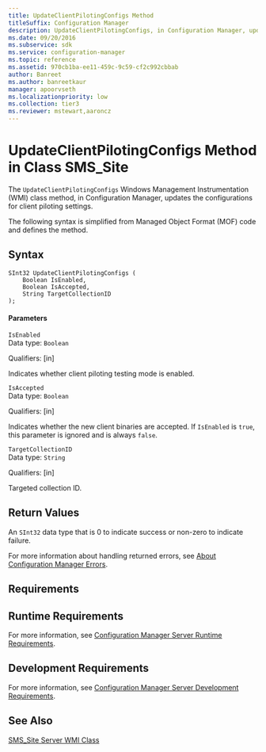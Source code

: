 ```yaml
---
title: UpdateClientPilotingConfigs Method
titleSuffix: Configuration Manager
description: UpdateClientPilotingConfigs, in Configuration Manager, updates the configurations for client piloting settings.
ms.date: 09/20/2016
ms.subservice: sdk
ms.service: configuration-manager
ms.topic: reference
ms.assetid: 970cb1ba-ee11-459c-9c59-cf2c992cbbab
author: Banreet
ms.author: banreetkaur
manager: apoorvseth
ms.localizationpriority: low
ms.collection: tier3
ms.reviewer: mstewart,aaroncz 
---
```

# UpdateClientPilotingConfigs Method in Class SMS_Site
The `UpdateClientPilotingConfigs` Windows Management Instrumentation (WMI) class method, in Configuration Manager, updates the  configurations for client piloting settings.  

 The following syntax is simplified from Managed Object Format (MOF) code and defines the method.  

## Syntax  

```  
SInt32 UpdateClientPilotingConfigs (  
    Boolean IsEnabled,  
    Boolean IsAccepted,  
    String TargetCollectionID  
);  

```  

#### Parameters  
 `IsEnabled`  
 Data type: `Boolean`  

 Qualifiers: [in]  

 Indicates whether client piloting testing mode is enabled.  

 `IsAccepted`  
 Data type: `Boolean`  

 Qualifiers: [in]  

 Indicates whether the new client binaries are accepted. If `IsEnabled` is `true`, this parameter is ignored and is always `false`.  

 `TargetCollectionID`  
 Data type: `String`  

 Qualifiers: [in]  

 Targeted collection ID.  

## Return Values  
 An `SInt32` data type that is 0 to indicate success or non-zero to indicate failure.  

 For more information about handling returned errors, see [About Configuration Manager Errors](../../../../../develop/core/understand/about-configuration-manager-errors.md).  

## Requirements  

## Runtime Requirements  
 For more information, see [Configuration Manager Server Runtime Requirements](../../../../../develop/core/reqs/server-runtime-requirements.md).  

## Development Requirements  
 For more information, see [Configuration Manager Server Development Requirements](../../../../../develop/core/reqs/server-development-requirements.md).  

## See Also  
 [SMS_Site Server WMI Class](../../../../../develop/reference/core/servers/configure/sms_site-server-wmi-class.md)
